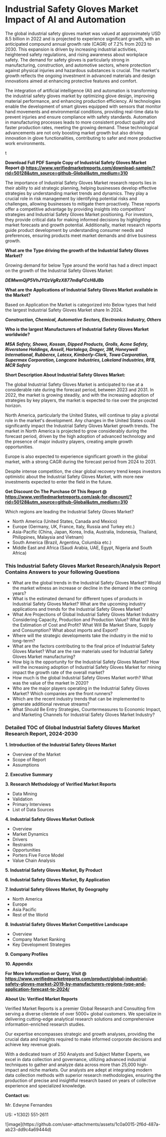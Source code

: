 <h1>Industrial Safety Gloves Market Impact of AI and Automation</h1><p>The global industrial safety gloves market was valued at approximately USD 8.5 billion in 2022 and is projected to experience significant growth, with an anticipated compound annual growth rate (CAGR) of 7.2% from 2023 to 2030. This expansion is driven by increasing industrial activities, heightened safety regulations, and rising awareness about workplace safety. The demand for safety gloves is particularly strong in manufacturing, construction, and automotive sectors, where protection against physical injuries and hazardous substances is crucial. The market's growth reflects the ongoing investment in advanced materials and design innovations aimed at enhancing protective features and comfort.</p><p>The integration of artificial intelligence (AI) and automation is transforming the industrial safety gloves market by optimizing glove design, improving material performance, and enhancing production efficiency. AI technologies enable the development of smart gloves equipped with sensors that monitor hand movements and environmental conditions, providing real-time data to prevent injuries and ensure compliance with safety standards. Automation in manufacturing processes leads to more consistent product quality and faster production rates, meeting the growing demand. These technological advancements are not only boosting market growth but also driving innovation in glove functionalities, contributing to safer and more productive work environments.</p>t</p><p id="" class=""><strong>Download Full PDF Sample Copy of Industrial Safety Gloves Market Report @ <a href="https://www.verifiedmarketreports.com/download-sample/?rid=50128&utm_source=github-Global&utm_medium=310" target="_blank">https://www.verifiedmarketreports.com/download-sample/?rid=50128&utm_source=github-Global&utm_medium=310</a></strong></p><p>The importance of&nbsp;Industrial Safety Gloves Market research reports lies in their ability to aid strategic planning, helping businesses develop effective strategies by understanding market trends and dynamics. They play a crucial role in risk management by identifying potential risks and challenges, allowing businesses to mitigate them proactively. These reports offer a competitive advantage by providing insights into competitors' strategies and Industrial Safety Gloves Market positioning. For investors, they provide critical data for making informed decisions by highlighting market forecasts and growth potential. Additionally, market research reports guide product development by understanding consumer needs and preferences, ensuring products meet market demands and drive business growth.</p><p><strong>What are the&nbsp;Type driving the growth of the Industrial Safety Gloves Market?</strong></p><p id="" class="">Growing demand for below Type around the world has had a direct impact on the growth of the Industrial Safety Gloves Market:</p><em><strong>DEMwmQjP5VhJYQzVgRzX877m8qFCcH8JBb</strong></em></p><strong>What are the&nbsp;Applications&nbsp;of Industrial Safety Gloves Market available in the Market?</strong></p><p id="" class="">Based on Application the Market is categorized into Below types that held the largest Industrial Safety Gloves Market share In 2024.</p><em><strong>Construction, Chemical, Automotive Sectors, Electronics Industry, Others</strong></em></p><strong>Who is the largest Manufacturers of Industrial Safety Gloves Market worldwide?</strong></p><p><em><strong>MSA Safety, Showa, Kossan, Dipped Products, Grolls, Acme Safety, Riverstone Holdings, Ansell, Hartalega, Drager, 3M, Honeywell International, Rubberex, Latexx, Kimberly-Clark, Towa Corporation, Supermax Corporation, Longcane Industries, Lakeland Industries, RFB, MCR Safety</strong></em></p><p id="" class=""><strong>Short Description About Industrial Safety Gloves Market:</strong></p><p>The global Industrial Safety Gloves Market is anticipated to rise at a considerable rate during the forecast period, between 2023 and 2031. In 2022, the market is growing steadily, and with the increasing adoption of strategies by key players, the market is expected to rise over the projected horizon.</p><p>North America, particularly the United States, will continue to play a pivotal role in the market's development. Any changes in the United States could significantly impact the Industrial Safety Gloves Market growth trends. The market in North America is projected to grow considerably during the forecast period, driven by the high adoption of advanced technology and the presence of major industry players, creating ample growth opportunities.</p><p>Europe is also expected to experience significant growth in the global market, with a strong CAGR during the forecast period from 2024 to 2031.</p><p>Despite intense competition, the clear global recovery trend keeps investors optimistic about the Industrial Safety Gloves Market, with more new investments expected to enter the field in the future.</p><p id="" class=""><strong>Get Discount On The Purchase Of This Report @ <a href="https://www.verifiedmarketreports.com/ask-for-discount/?rid=50128&utm_source=github-Global&utm_medium=310" target="_blank">https://www.verifiedmarketreports.com/ask-for-discount/?rid=50128&utm_source=github-Global&utm_medium=310</a></strong></p>Which regions are leading the Industrial Safety Gloves Market?</p><ul><li>North America (United States, Canada and Mexico)</li><li>Europe (Germany, UK, France, Italy, Russia and Turkey etc.)</li><li>Asia-Pacific (China, Japan, Korea, India, Australia, Indonesia, Thailand, Philippines, Malaysia and Vietnam)</li><li>South America (Brazil, Argentina, Columbia etc.)</li><li>Middle East and Africa (Saudi Arabia, UAE, Egypt, Nigeria and South Africa)</li></ul><h3 id="" class="">This Industrial Safety Gloves Market Research/Analysis Report Contains Answers to your following Questions</h3><ul><li>What are the global trends in the Industrial Safety Gloves Market? Would the market witness an increase or decline in the demand in the coming years?</li><li>What is the estimated demand for different types of products in Industrial Safety Gloves Market? What are the upcoming industry applications and trends for the Industrial Safety Gloves Market?</li><li>What Are Projections of Global Industrial Safety Gloves Market Industry Considering Capacity, Production and Production Value? What Will Be the Estimation of Cost and Profit? What Will Be Market Share, Supply and Consumption? What about imports and Export?</li><li>Where will the strategic developments take the industry in the mid to long-term?</li><li>What are the factors contributing to the final price of Industrial Safety Gloves Market? What are the raw materials used for Industrial Safety Gloves Market manufacturing?</li><li>How big is the opportunity for the Industrial Safety Gloves Market? How will the increasing adoption of Industrial Safety Gloves Market for mining impact the growth rate of the overall market?</li><li>How much is the global Industrial Safety Gloves Market worth? What was the value of the market In 2020?</li><li>Who are the major players operating in the Industrial Safety Gloves Market? Which companies are the front runners?</li><li>Which are the recent industry trends that can be implemented to generate additional revenue streams?</li><li>What Should Be Entry Strategies, Countermeasures to Economic Impact, and Marketing Channels for Industrial Safety Gloves Market Industry?</li></ul><h3 id="" class="">Detailed TOC of Global Industrial Safety Gloves Market Research Report, 2024-2030</h3><p id="" class=""><strong>1. Introduction of the Industrial Safety Gloves Market</strong></p><ul><li>Overview of the Market</li><li>Scope of Report</li><li>Assumptions</li></ul><p id="" class=""><strong>2. Executive Summary</strong></p><p id="" class=""><strong>3. Research Methodology of Verified Market Reports</strong></p><ul><li>Data Mining</li><li>Validation</li><li>Primary Interviews</li><li>List of Data Sources</li></ul><p id="" class=""><strong>4. Industrial Safety Gloves Market Outlook</strong></p><ul><li>Overview</li><li>Market Dynamics</li><li>Drivers</li><li>Restraints</li><li>Opportunities</li><li>Porters Five Force Model</li><li>Value Chain Analysis</li></ul><p id="" class=""><strong>5. Industrial Safety Gloves Market, By Product</strong></p><p id="" class=""><strong>6. Industrial Safety Gloves Market, By Application</strong></p><p id="" class=""><strong>7. Industrial Safety Gloves Market, By Geography</strong></p><ul><li>North America</li><li>Europe</li><li>Asia Pacific</li><li>Rest of the World</li></ul><p id="" class=""><strong>8. Industrial Safety Gloves Market Competitive Landscape</strong></p><ul><li>Overview</li><li>Company Market Ranking</li><li>Key Development Strategies</li></ul><p id="" class=""><strong>9. Company Profiles</strong></p><p id="" class=""><strong>10. Appendix</strong></p><p id="" class=""><strong>For More Information or Query, Visit @ <a href="https://www.verifiedmarketreports.com/product/global-industrial-safety-gloves-market-2019-by-manufacturers-regions-type-and-application-forecast-to-2024/" target="_blank">https://www.verifiedmarketreports.com/product/global-industrial-safety-gloves-market-2019-by-manufacturers-regions-type-and-application-forecast-to-2024/</a></strong></p><p id="" class=""><strong>About Us: Verified Market Reports</strong></p><p id="" class="">Verified Market Reports is a premier Global Research and Consulting firm serving a diverse clientele of over 5000+ global customers. We specialize in delivering cutting-edge analytical research solutions and comprehensive information-enriched research studies.</p><p id="" class="">Our expertise encompasses strategic and growth analyses, providing the crucial data and insights required to make informed corporate decisions and achieve key revenue goals.</p><p id="" class="">With a dedicated team of 250 Analysts and Subject Matter Experts, we excel in data collection and governance, utilizing advanced industrial techniques to gather and analyze data across more than 25,000 high-impact and niche markets. Our analysts are adept at integrating modern data collection methods with superior research methodologies, ensuring the production of precise and insightful research based on years of collective experience and specialized knowledge.</p><p id="" class=""><strong>Contact us:</strong></p><p id="" class="">Mr. Edwyne Fernandes</p><p id="" class="">US: +1(302) 551-2611</p>
![image](https://github.com/user-attachments/assets/1c0a0015-2f6d-487a-ab23-dd9c4a69444d)
